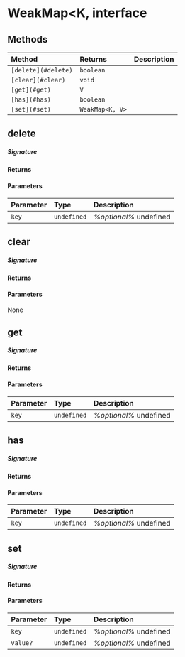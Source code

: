 # WeakMap<K, interface








## Methods

| Method	   |  Returns	| Description|
|:-------------|:-------|:-----------|
|`[delete](#delete)`      | ` boolean `|  |
|`[clear](#clear)`      | ` void `|  |
|`[get](#get)`      | ` V `|  |
|`[has](#has)`      | ` boolean `|  |
|`[set](#set)`      | ` WeakMap<K, V> `|  |



## delete



##### Signature

#### Returns

#### Parameters


| Parameter	   | Type    | Description |
|:-------------|:---------------|:------------|
| `key `    | `undefined` | _%optional%_ undefined |


## clear



##### Signature

#### Returns

#### Parameters
None


## get



##### Signature

#### Returns

#### Parameters


| Parameter	   | Type    | Description |
|:-------------|:---------------|:------------|
| `key `    | `undefined` | _%optional%_ undefined |


## has



##### Signature

#### Returns

#### Parameters


| Parameter	   | Type    | Description |
|:-------------|:---------------|:------------|
| `key `    | `undefined` | _%optional%_ undefined |


## set



##### Signature

#### Returns

#### Parameters


| Parameter	   | Type    | Description |
|:-------------|:---------------|:------------|
| `key `    | `undefined` | _%optional%_ undefined |
| `value? `    | `undefined` | _%optional%_ undefined |

